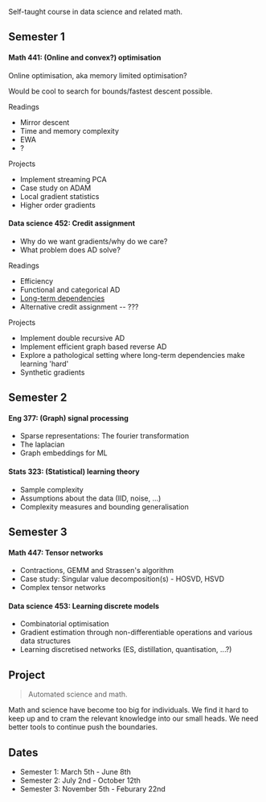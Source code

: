 
Self-taught course in data science and related math.

## Semester 1

#### Math 441: (Online and convex?) optimisation

Online optimisation, aka memory limited optimisation?

Would be cool to search for bounds/fastest descent possible.

Readings

* Mirror descent
* Time and memory complexity
* EWA
* ?

Projects

* Implement streaming PCA
* Case study on ADAM
* Local gradient statistics
* Higher order gradients

#### Data science 452: Credit assignment

* Why do we want gradients/why do we care?
* What problem does AD solve? 

Readings

* Efficiency
* Functional and categorical AD
* [Long-term dependencies](Bengio)
* Alternative credit assignment -- ???

Projects

* Implement double recursive AD
* Implement efficient graph based reverse AD
* Explore a pathological setting where long-term dependencies make learning 'hard'
* Synthetic gradients

## Semester 2

#### Eng 377: (Graph) signal processing

* Sparse representations: The fourier transformation
* The laplacian
* Graph embeddings for ML

#### Stats 323: (Statistical) learning theory

* Sample complexity  
* Assumptions about the data (IID, noise, ...)
* Complexity measures and bounding generalisation

## Semester 3

#### Math 447: Tensor networks

* Contractions, GEMM and Strassen's algorithm
* Case study: Singular value decomposition(s) - HOSVD, HSVD
* Complex tensor networks

#### Data science 453: Learning discrete models

* Combinatorial optimisation
* Gradient estimation through non-differentiable operations and various data structures
* Learning discretised networks (ES, distillation, quantisation, ...?)

## Project

> Automated science and math.

Math and science have become too big for individuals. We find it hard to keep up and to cram the relevant knowledge into our small heads. We need better tools to continue push the boundaries.

## Dates

* Semester 1: March 5th - June 8th
* Semester 2: July 2nd - October 12th
* Semester 3: November 5th - Feburary 22nd
